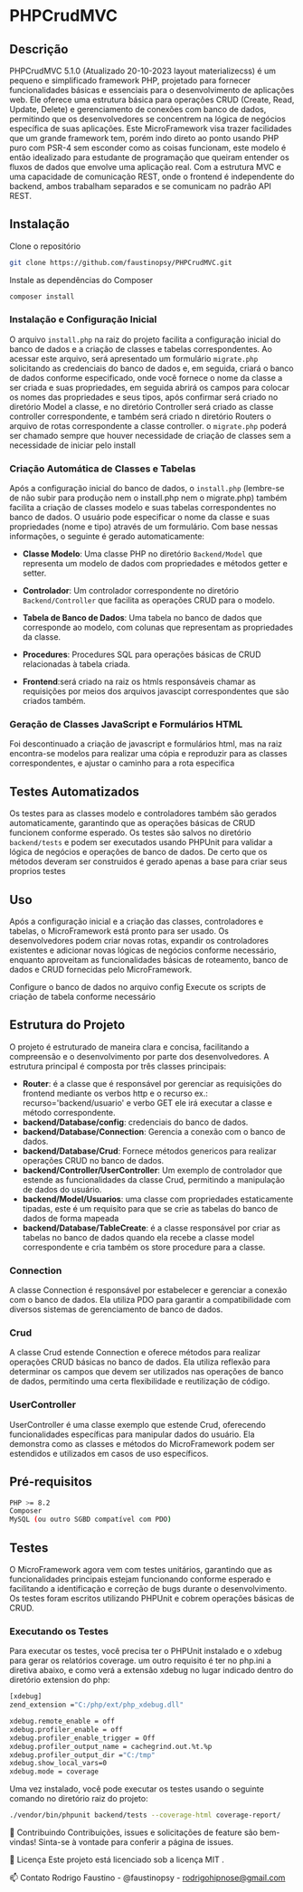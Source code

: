 # PHPCrudMVC

## Descrição
PHPCrudMVC 5.1.0 (Atualizado 20-10-2023 layout materializecss) é um pequeno e simplificado framework PHP, projetado para fornecer funcionalidades básicas e essenciais para o desenvolvimento de aplicações web. Ele oferece uma estrutura básica para operações CRUD (Create, Read, Update, Delete) e gerenciamento de conexões com banco de dados, permitindo que os desenvolvedores se concentrem na lógica de negócios específica de suas aplicações.
Este MicroFramework visa trazer facilidades que um grande framework tem, porém indo direto ao ponto usando PHP puro com PSR-4 sem esconder como as coisas funcionam, este modelo é então idealizado para estudante de programação que queiram entender os fluxos de dados que envolve uma aplicação real.
Com a estrutura MVC e uma capacidade de comunicação REST, onde o frontend é independente do backend, ambos trabalham separados e se comunicam no padrão API REST.

## Instalação
Clone o repositório
```bash
git clone https://github.com/faustinopsy/PHPCrudMVC.git
```
Instale as dependências do Composer
```bash
composer install
```


### Instalação e Configuração Inicial
O arquivo `install.php` na raiz do projeto facilita a configuração inicial do banco de dados e a criação de classes e tabelas correspondentes. Ao acessar este arquivo, será apresentado um formulário `migrate.php` solicitando as credenciais do banco de dados e, em seguida, criará o banco de dados conforme especificado, onde você fornece o nome da classe a ser criada e suas propriedades, em seguida abrirá os campos para colocar os nomes das propriedades e seus tipos, após confirmar será criado no diretório Model a classe, e no diretório Controller será criado as classe controller correspondente, e também será criado n diretório Routers o arquivo de rotas correspondente a classe controller.
 o `migrate.php` poderá ser chamado sempre que houver necessidade de criação de classes sem a necessidade de iniciar pelo install

### Criação Automática de Classes e Tabelas
Após a configuração inicial do banco de dados, o `install.php` (lembre-se de não subir para produção nem o install.php nem o migrate.php) também facilita a criação de classes modelo e suas tabelas correspondentes no banco de dados. O usuário pode especificar o nome da classe e suas propriedades (nome e tipo) através de um formulário. Com base nessas informações, o seguinte é gerado automaticamente:
- **Classe Modelo**: Uma classe PHP no diretório `Backend/Model` que representa um modelo de dados com propriedades e métodos getter e setter.
- **Controlador**: Um controlador correspondente no diretório `Backend/Controller` que facilita as operações CRUD para o modelo.
- **Tabela de Banco de Dados**: Uma tabela no banco de dados que corresponde ao modelo, com colunas que representam as propriedades da classe.
- **Procedures**: Procedures SQL para operações básicas de CRUD relacionadas à tabela criada.

- **Frontend**:será criado na raiz os htmls responsáveis chamar as requisições por meios dos arquivos javascipt correspondentes que são criados também.

### Geração de Classes JavaScript e Formulários HTML
Foi descontinuado a criação de javascript e formulários html, mas na raiz encontra-se modelos para realizar uma cópia e reproduzir para as classes correspondentes, e ajustar o caminho para a rota especifica

## Testes Automatizados
Os testes para as classes modelo e controladores também são gerados automaticamente, garantindo que as operações básicas de CRUD funcionem conforme esperado. Os testes são salvos no diretório `backend/tests` e podem ser executados usando PHPUnit para validar a lógica de negócios e operações de banco de dados.
De certo que os métodos deveram ser construidos é gerado apenas a base para criar seus proprios testes

## Uso
Após a configuração inicial e a criação das classes, controladores e tabelas, o MicroFramework está pronto para ser usado. Os desenvolvedores podem criar novas rotas, expandir os controladores existentes e adicionar novas lógicas de negócios conforme necessário, enquanto aproveitam as funcionalidades básicas de roteamento, banco de dados e CRUD fornecidas pelo MicroFramework.

Configure o banco de dados no arquivo config
Execute os scripts de criação de tabela conforme necessário
## Estrutura do Projeto
O projeto é estruturado de maneira clara e concisa, facilitando a compreensão e o desenvolvimento por parte dos desenvolvedores. A estrutura principal é composta por três classes principais:
- **Router**: é a classe que é responsável por gerenciar as requisições do frontend mediante os verbos http e o recurso ex.: recurso='backend/usuario' e verbo GET ele irá executar a classe e método correspondente.
- **backend/Database/config**: credenciais do banco de dados.
- **backend/Database/Connection**: Gerencia a conexão com o banco de dados.
- **backend/Database/Crud**: Fornece métodos genericos para realizar operações CRUD no banco de dados.
- **backend/Controller/UserController**: Um exemplo de controlador que estende as funcionalidades da classe Crud, permitindo a manipulação de dados do usuário.
- **backend/Model/Usuarios**: uma classe com propriedades estaticamente tipadas, este é um requisito para que se crie as tabelas do banco de dados de forma mapeada
- **backend/Database/TableCreate**: é a classe responsável por criar as tabelas no banco de dados quando ela recebe a classe model correspondente e cria também os store procedure para a classe.
    
### Connection
A classe Connection é responsável por estabelecer e gerenciar a conexão com o banco de dados. Ela utiliza PDO para garantir a compatibilidade com diversos sistemas de gerenciamento de banco de dados.

### Crud
A classe Crud estende Connection e oferece métodos para realizar operações CRUD básicas no banco de dados. Ela utiliza reflexão para determinar os campos que devem ser utilizados nas operações de banco de dados, permitindo uma certa flexibilidade e reutilização de código.

### UserController
UserController é uma classe exemplo que estende Crud, oferecendo funcionalidades específicas para manipular dados do usuário. Ela demonstra como as classes e métodos do MicroFramework podem ser estendidos e utilizados em casos de uso específicos.


## Pré-requisitos
```bash
PHP >= 8.2
Composer
MySQL (ou outro SGBD compatível com PDO)
```
## Testes
O MicroFramework agora vem com testes unitários, garantindo que as funcionalidades principais estejam funcionando conforme esperado e facilitando a identificação e correção de bugs durante o desenvolvimento. Os testes foram escritos utilizando PHPUnit e cobrem operações básicas de CRUD.

### Executando os Testes
Para executar os testes, você precisa ter o PHPUnit instalado e o xdebug para gerar os relatórios coverage.
um outro requisito é ter no php.ini a diretiva abaixo, e como verá a extensão xdebug no lugar indicado dentro do diretório extension do php:
```bash
[xdebug]
zend_extension ="C:/php/ext/php_xdebug.dll"

xdebug.remote_enable = off
xdebug.profiler_enable = off
xdebug.profiler_enable_trigger = Off
xdebug.profiler_output_name = cachegrind.out.%t.%p
xdebug.profiler_output_dir ="C:/tmp"
xdebug.show_local_vars=0
xdebug.mode = coverage
```
 Uma vez instalado, você pode executar os testes usando o seguinte comando no diretório raiz do projeto:
```bash
./vendor/bin/phpunit backend/tests --coverage-html coverage-report/
```
🤝 Contribuindo
Contribuições, issues e solicitações de feature são bem-vindas! Sinta-se à vontade para conferir a página de issues.

📜 Licença
Este projeto está licenciado sob a licença MIT .

📫 Contato
Rodrigo Faustino - @faustinopsy - rodrigohipnose@gmail.com

